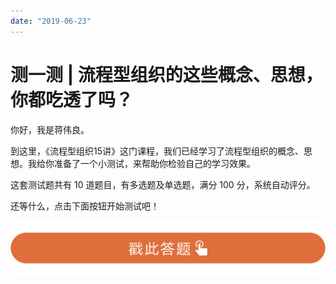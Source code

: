 ```yaml
---
date: "2019-06-23"
---  
```

      
# 测一测 | 流程型组织的这些概念、思想，你都吃透了吗？
你好，我是蒋伟良。

到这里，《流程型组织15讲》这门课程，我们已经学习了流程型组织的概念、思想。我给你准备了一个小测试，来帮助你检验自己的学习效果。

这套测试题共有 10 道题目，有多选题及单选题，满分 100 分，系统自动评分。

还等什么，点击下面按钮开始测试吧！

[![](./httpsstatic001geekbangorgresourceimage28a428d1be62669b4f3cc01c36466bf811a4.png)](http://time.geekbang.org/quiz/intro?act_id=375&exam_id=1098)

<!-- [[[read_end]]] -->